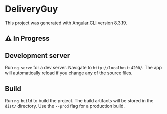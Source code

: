 # DeliveryGuy

This project was generated with [Angular CLI](https://github.com/angular/angular-cli) version 8.3.19.

## ⚠ In Progress

## Development server

Run `ng serve` for a dev server. Navigate to `http://localhost:4200/`. The app will automatically reload if you change any of the source files.

## Build

Run `ng build` to build the project. The build artifacts will be stored in the `dist/` directory. Use the `--prod` flag for a production build.
